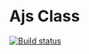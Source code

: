 # Ajs Class

[![Build status](https://ci.appveyor.com/api/projects/status/np9y7oejloqc59h4?svg=true)](https://ci.appveyor.com/project/mrmik78/ajs-class)